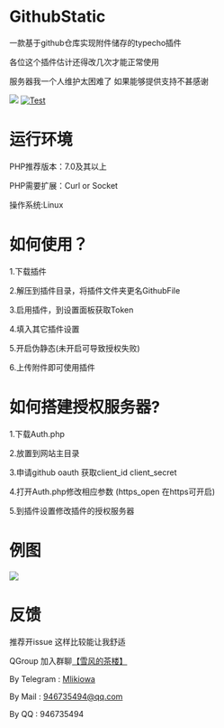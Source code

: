 # GithubStatic
一款基于github仓库实现附件储存的typecho插件

各位这个插件估计还得改几次才能正常使用

服务器我一个人维护太困难了 如果能够提供支持不甚感谢

[![](https://img.shields.io/github/license/MliKiowa/GithubFile)](https://github.com/MliKiowa/GithubFile/blob/master/LICENSE)
[![Test](https://github.com/MliKiowa/GithubFile/actions/workflows/php.yml/badge.svg)](https://github.com/MliKiowa/GithubFile/actions/workflows/php.yml)
# 运行环境
PHP推荐版本：7.0及其以上

PHP需要扩展：Curl or Socket

操作系统:Linux

# 如何使用？

1.下载插件

2.解压到插件目录，将插件文件夹更名GithubFile

3.启用插件，到设置面板获取Token

4.填入其它插件设置

5.开启伪静态(未开启可导致授权失败)

6.上传附件即可使用插件

# 如何搭建授权服务器?

1.下载Auth.php

2.放置到网站主目录

3.申请github oauth 获取client_id client_secret

4.打开Auth.php修改相应参数 (https_open 在https可开启)

5.到插件设置修改插件的授权服务器
# 例图
![](https://ftp.bmp.ovh/imgs/2021/07/60dcee304550cc59.jpg)
# 反馈
推荐开issue 这样比较能让我舒适

QGroup 加入群聊[【雪风的茶楼】](https://jq.qq.com/?_wv=1027&k=rua8g2lN)

By Telegram : [Mlikiowa](https://t.me/Mlikiowa)

By Mail : 946735494@qq.com

By QQ : 946735494
